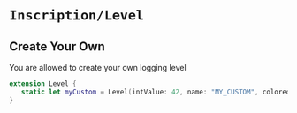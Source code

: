 # ``Inscription/Level``

## Create Your Own

You are allowed to create your own logging level

```swift
extension Level {
   static let myCustom = Level(intValue: 42, name: "MY_CUSTOM", coloredEmoji: 🟪)
}
```
